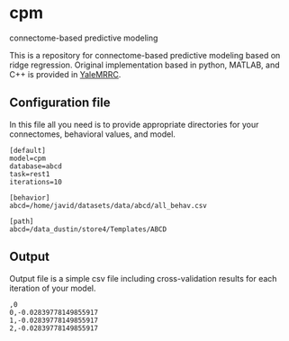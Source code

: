 # cpm
connectome-based predictive modeling

This is a repository for connectome-based predictive modeling based on ridge regression. Original implementation based in python, MATLAB, and C++ is provided in [YaleMRRC](https://github.com/YaleMRRC/CPM).

## Configuration file
In this file all you need is to provide appropriate directories for your connectomes, behavioral values, and model.


```
[default]
model=cpm
database=abcd
task=rest1
iterations=10
   
[behavior]
abcd=/home/javid/datasets/data/abcd/all_behav.csv
  
[path]
abcd=/data_dustin/store4/Templates/ABCD

```

## Output
Output file is a simple csv file including cross-validation results for each iteration of your model.

```
,0
0,-0.02839778149855917
1,-0.02839778149855917
2,-0.02839778149855917
```
